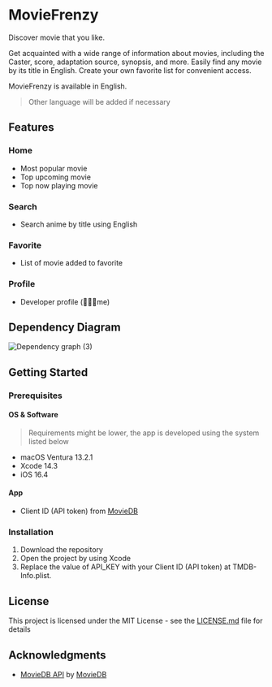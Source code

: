 <!-- ![Yume](readme/feature-graphic.jpg "Yume") -->

# MovieFrenzy
Discover movie that you like.

Get acquainted with a wide range of information about movies, including the Caster, score, adaptation source, synopsis, and more. Easily find any movie by its title in English. Create your own favorite list for convenient access.

MovieFrenzy is available in English.
> Other language will be added if necessary

## Features
<p align="center">
<!--  <img src="readme/screen-1.jpg" width="19%">
 <img src="readme/screen-2.jpg" width="19%">
 <img src="readme/screen-3.jpg" width="19%">
 <img src="readme/screen-4.jpg" width="19%">
 <img src="readme/screen-5.jpg" width="19%"> -->
</p>

### Home
- Most popular movie
- Top upcoming movie
- Top now playing movie

### Search
- Search anime by title using English

### Favorite
- List of movie added to favorite

### Profile
- Developer profile (🧑🏻‍💻me)

## Dependency Diagram
![Dependency graph (3)](https://github.com/finnchristoffer/MovieDB-iOS-Modular/assets/75067308/ea0493f0-466c-45fd-967f-9ddb24255775)


## Getting Started
### Prerequisites
#### OS & Software
> Requirements might be lower, the app is developed using the system listed below
* macOS Ventura 13.2.1
* Xcode 14.3
* iOS 16.4

#### App
* Client ID (API token) from [MovieDB](https://www.themoviedb.org/settings/api)

### Installation
1. Download the repository
2. Open the project by using Xcode
3. Replace the value of API_KEY with your Client ID (API token) at TMDB-Info.plist.

## License
This project is licensed under the MIT License - see the [LICENSE.md]() file for details

## Acknowledgments
* [MovieDB API](https://www.themoviedb.org/settings/api) by [MovieDB](https://www.themoviedb.org/)
